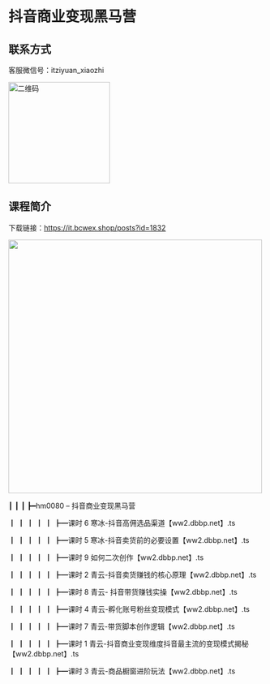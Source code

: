 # 抖音商业变现黑马营

## 联系方式

客服微信号：itziyuan_xiaozhi

<img src="https://ziyuanyun.oss-cn-guangzhou.aliyuncs.com/common/20240614073449/666b82192834a.jpg" width="200" height="200" alt="二维码">

## 课程简介

下载链接：https://it.bcwex.shop/posts?id=1832

<img src="https://ziyuanyun.oss-cn-guangzhou.aliyuncs.com/yun/20240515183544/66449000a0c76.jpg" width="500" alt="">

  ┃ ┃ ┃ ┣━hm0080 &#8211; 抖音商业变现黑马营

 ┃ ┃ ┃ ┃ ┃ ┣━课时 6 寒冰-抖音高佣选品渠道【ww2.dbbp.net】.ts

 ┃ ┃ ┃ ┃ ┃ ┣━课时 5 寒冰-抖音卖货前的必要设置【ww2.dbbp.net】.ts

 ┃ ┃ ┃ ┃ ┃ ┣━课时 9 如何二次创作【ww2.dbbp.net】.ts

 ┃ ┃ ┃ ┃ ┃ ┣━课时 2 青云-抖音卖货赚钱的核心原理【ww2.dbbp.net】.ts

 ┃ ┃ ┃ ┃ ┃ ┣━课时 8 青云- 抖音带货赚钱实操【ww2.dbbp.net】.ts

 ┃ ┃ ┃ ┃ ┃ ┣━课时 4 青云-孵化账号粉丝变现模式【ww2.dbbp.net】.ts

 ┃ ┃ ┃ ┃ ┃ ┣━课时 7 青云-带货脚本创作逻辑【ww2.dbbp.net】.ts

 ┃ ┃ ┃ ┃ ┃ ┣━课时 1 青云-抖音商业变现维度抖音最主流的变现模式揭秘【ww2.dbbp.net】.ts

 ┃ ┃ ┃ ┃ ┃ ┣━课时 3 青云-商品橱窗进阶玩法【ww2.dbbp.net】.ts

  